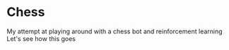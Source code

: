 # Chess

My attempt at playing around with a chess bot and reinforcement learning
Let's see how this goes
